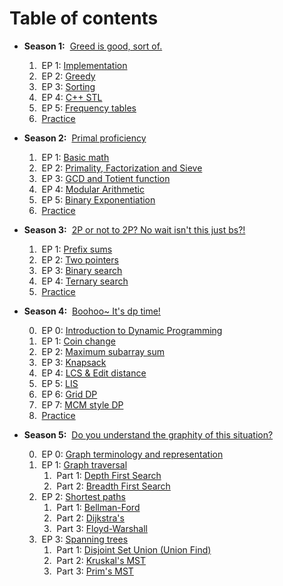 # Table of contents

* **Season 1:** &nbsp;[Greed is good, sort of.](./%5BS1%5D%20Greed%20is%20good%2C%20sort%20of)
    1. &nbsp;EP 1: [Implementation](./%5BS1%5D%20Greed%20is%20good%2C%20sort%20of/%5BEP%201%5D%20Implementation.md)
    2. &nbsp;EP 2: [Greedy](./%5BS1%5D%20Greed%20is%20good%2C%20sort%20of/%5BEP%202%5D%20Greedy.md)
    3. &nbsp;EP 3: [Sorting](./%5BS1%5D%20Greed%20is%20good%2C%20sort%20of/%5BEP%203%5D%20Sorting.md)
    4. &nbsp;EP 4: [C++ STL](./%5BS1%5D%20Greed%20is%20good%2C%20sort%20of/%5BEP%204%5D%20C%2B%2B%20STL.md)
    5. &nbsp;EP 5: [Frequency tables](./%5BS1%5D%20Greed%20is%20good%2C%20sort%20of/%5BEP%205%5D%20Frequency%20tables.md)
    6. &nbsp;[Practice](./%5BS1%5D%20Greed%20is%20good%2C%20sort%20of/%5B%7E%5D%20Practice.md)

* **Season 2:** &nbsp;[Primal proficiency](./%5BS2%5D%20Primal%20proficiency)
    1. &nbsp;EP 1: [Basic math](./%5BS2%5D%20Primal%20proficiency/%5BEP%201%5D%20Basic%20math.md)
    2. &nbsp;EP 2: [Primality, Factorization and Sieve](./%5BS2%5D%20Primal%20proficiency/%5BEP%202%5D%20Primality%2C%20Factorization%20and%20Sieve.md)
    3. &nbsp;EP 3: [GCD and Totient function](./%5BS2%5D%20Primal%20proficiency/%5BEP%203%5D%20GCD%20and%20Totient%20function.md)
    4. &nbsp;EP 4: [Modular Arithmetic](./%5BS2%5D%20Primal%20proficiency/%5BEP%204%5D%20Modular%20Arithmetic.md)
    5. &nbsp;EP 5: [Binary Exponentiation](./%5BS2%5D%20Primal%20proficiency/%5BEP%205%5D%20Binary%20Exponentiation.md)
    6. &nbsp;[Practice](./%5BS2%5D%20Primal%20proficiency/%5B%7E%5D%20Practice.md)

* **Season 3:** &nbsp;[2P or not to 2P? No wait isn't this just bs?!](./%5BS3%5D%202P%20or%20not%20to%202P%2C%20No%20wait%20isn%27t%20this%20just%20bs)
    1. &nbsp;EP 1: [Prefix sums](./%5BS3%5D%202P%20or%20not%20to%202P%2C%20No%20wait%20isn%27t%20this%20just%20bs/%5BEP%201%5D%20Prefix%20sums.md)
    2. &nbsp;EP 2: [Two pointers](./%5BS3%5D%202P%20or%20not%20to%202P%2C%20No%20wait%20isn%27t%20this%20just%20bs/%5BEP%202%5D%20Two%20pointers.md)
    3. &nbsp;EP 3: [Binary search](./%5BS3%5D%202P%20or%20not%20to%202P%2C%20No%20wait%20isn%27t%20this%20just%20bs/%5BEP%203%5D%20Binary%20search.md)
    4. &nbsp;EP 4: [Ternary search](./%5BS3%5D%202P%20or%20not%20to%202P%2C%20No%20wait%20isn%27t%20this%20just%20bs/%5BEP%204%5D%20Ternary%20search.md)
    5. &nbsp;[Practice](./%5BS3%5D%202P%20or%20not%20to%202P%2C%20No%20wait%20isn%27t%20this%20just%20bs/%5B%7E%5D%20Practice.md)

* **Season 4:** &nbsp;[Boohoo~ It's dp time!](./%5BS4%5D%20Boohoo%7E%20It%27s%20dp%20time)

    0. &nbsp;EP 0: [Introduction to Dynamic Programming](./%5BS4%5D%20Boohoo%7E%20It%27s%20dp%20time/%5BEP%200%5D%20Introduction%20to%20Dynamic%20Programming.md)
    1. &nbsp;EP 1: [Coin change](./%5BS4%5D%20Boohoo%7E%20It%27s%20dp%20time/%5BEP%201%5D%20Coin%20change.md)
    2. &nbsp;EP 2: [Maximum subarray sum](./%5BS4%5D%20Boohoo%7E%20It%27s%20dp%20time/%5BEP%202%5D%20Maximum%20subarray%20sum.md)
    3. &nbsp;EP 3: [Knapsack](./%5BS4%5D%20Boohoo%7E%20It%27s%20dp%20time/%5BEP%203%5D%20Knapsack.md)
    4. &nbsp;EP 4: [LCS & Edit distance](./%5BS4%5D%20Boohoo%7E%20It%27s%20dp%20time/%5BEP%204%5D%20LCS%20%26%20Edit%20distance.md)
    5. &nbsp;EP 5: [LIS](./%5BS4%5D%20Boohoo%7E%20It%27s%20dp%20time/%5BEP%205%5D%20LIS.md)
    6. &nbsp;EP 6: [Grid DP](./%5BS4%5D%20Boohoo%7E%20It%27s%20dp%20time/%5BEP%206%5D%20Grid%20DP.md)
    7. &nbsp;EP 7: [MCM style DP](./%5BS4%5D%20Boohoo%7E%20It%27s%20dp%20time/%5BEP%207%5D%20MCM%20style%20DP.md)
    8. &nbsp;[Practice](./%5BS4%5D%20Boohoo%7E%20It%27s%20dp%20time/%5B%7E%5D%20Practice.md)

* **Season 5:** &nbsp;[Do you understand the graphity of this situation?](./%5BS5%5D%20Do%20you%20understand%20the%20graphity%20of%20this%20situation)

    0. &nbsp;EP 0: [Graph terminology and representation](./%5BS5%5D%20Do%20you%20understand%20the%20graphity%20of%20this%20situation/%5BEP%200%5D%20Graph%20terminology%20and%20representation.md)
    1. &nbsp;EP 1: [Graph traversal](./%5BS5%5D%20Do%20you%20understand%20the%20graphity%20of%20this%20situation/%5BEP%201%5D%20Graph%20traversal)
        1. &nbsp;Part 1: [Depth First Search](./%5BS5%5D%20Do%20you%20understand%20the%20graphity%20of%20this%20situation/%5BEP%201%5D%20Graph%20traversal/%5BPt%201%5D%20DFS.md)
        2. &nbsp;Part 2: [Breadth First Search](./%5BS5%5D%20Do%20you%20understand%20the%20graphity%20of%20this%20situation/%5BEP%201%5D%20Graph%20traversal/%5BPt%202%5D%20BFS.md)
    2. &nbsp;EP 2: [Shortest paths](./%5BS5%5D%20Do%20you%20understand%20the%20graphity%20of%20this%20situation/%5BEP%202%5D%20Shortest%20paths)
        1. &nbsp;Part 1: [Bellman-Ford](./%5BS5%5D%20Do%20you%20understand%20the%20graphity%20of%20this%20situation/%5BEP%202%5D%20Shortest%20paths/%5BPt%201%5D%20Bellman-Ford.md)
        2. &nbsp;Part 2: [Dijkstra's](./%5BS5%5D%20Do%20you%20understand%20the%20graphity%20of%20this%20situation/%5BEP%202%5D%20Shortest%20paths/%5BPt%202%5D%20Dijkstra%27s.md)
        3. &nbsp;Part 3: [Floyd-Warshall](./%5BS5%5D%20Do%20you%20understand%20the%20graphity%20of%20this%20situation/%5BEP%202%5D%20Shortest%20paths/%5BPt%203%5D%20Floyd-Warshall.md)
    3. &nbsp;EP 3: [Spanning trees](./%5BS5%5D%20Do%20you%20understand%20the%20graphity%20of%20this%20situation/%5BEP%203%5D%20Spanning%20Trees)
        1. &nbsp;Part 1: [Disjoint Set Union (Union Find)](./%5BS5%5D%20Do%20you%20understand%20the%20graphity%20of%20this%20situation/%5BEP%203%5D%20Spanning%20Trees/%5BPt%201%5D%20Disjoint%20Set%20Union%20%28Union%20Find%29.md)
        2. &nbsp;Part 2: [Kruskal's MST](./%5BS5%5D%20Do%20you%20understand%20the%20graphity%20of%20this%20situation/%5BEP%203%5D%20Spanning%20Trees/%5BPt%202%5D%20Kruskal%27s%20MST.md)
        3. &nbsp;Part 3: [Prim's MST](./%5BS5%5D%20Do%20you%20understand%20the%20graphity%20of%20this%20situation/%5BEP%203%5D%20Spanning%20Trees/%5BPt%203%5D%20Prim%27s%20MST.md)

